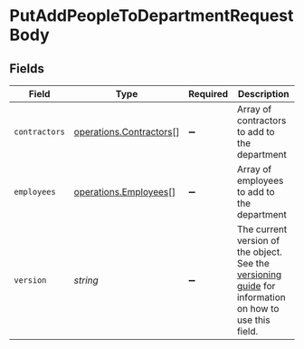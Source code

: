 # PutAddPeopleToDepartmentRequestBody


## Fields

| Field                                                                                                                                                                         | Type                                                                                                                                                                          | Required                                                                                                                                                                      | Description                                                                                                                                                                   |
| ----------------------------------------------------------------------------------------------------------------------------------------------------------------------------- | ----------------------------------------------------------------------------------------------------------------------------------------------------------------------------- | ----------------------------------------------------------------------------------------------------------------------------------------------------------------------------- | ----------------------------------------------------------------------------------------------------------------------------------------------------------------------------- |
| `contractors`                                                                                                                                                                 | [operations.Contractors](../../../sdk/models/operations/contractors.md)[]                                                                                                     | :heavy_minus_sign:                                                                                                                                                            | Array of contractors to add to the department                                                                                                                                 |
| `employees`                                                                                                                                                                   | [operations.Employees](../../../sdk/models/operations/employees.md)[]                                                                                                         | :heavy_minus_sign:                                                                                                                                                            | Array of employees to add to the department                                                                                                                                   |
| `version`                                                                                                                                                                     | *string*                                                                                                                                                                      | :heavy_minus_sign:                                                                                                                                                            | The current version of the object. See the [versioning guide](https://docs.gusto.com/embedded-payroll/docs/versioning#object-layer) for information on how to use this field. |